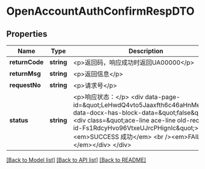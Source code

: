 # OpenAccountAuthConfirmRespDTO

## Properties
Name | Type | Description | Notes
------------ | ------------- | ------------- | -------------
**returnCode** | **string** | &lt;p&gt;返回码，响应成功时返回UA00000&lt;/p&gt; | 
**returnMsg** | **string** | &lt;p&gt;返回信息&lt;/p&gt; | [optional] 
**requestNo** | **string** | &lt;p&gt;请求号&lt;/p&gt; | 
**status** | **string** | &lt;p&gt;响应状态：&lt;/p&gt; &lt;div data-page-id&#x3D;\&quot;LeHwdQ4vto5Jaaxfth6c46aHnMe\&quot; data-docx-has-block-data&#x3D;\&quot;false\&quot;&gt; &lt;div class&#x3D;\&quot;ace-line ace-line old-record-id-Fs1RdcyHvo96VtxeUJrcPHignIc\&quot;&gt;&lt;em&gt;SUCCESS 成功&lt;/em&gt; &lt;br /&gt;&lt;em&gt;FAIL 失败&lt;/em&gt;&lt;/div&gt; &lt;/div&gt; | 

[[Back to Model list]](../README.md#documentation-for-models) [[Back to API list]](../README.md#documentation-for-api-endpoints) [[Back to README]](../README.md)


